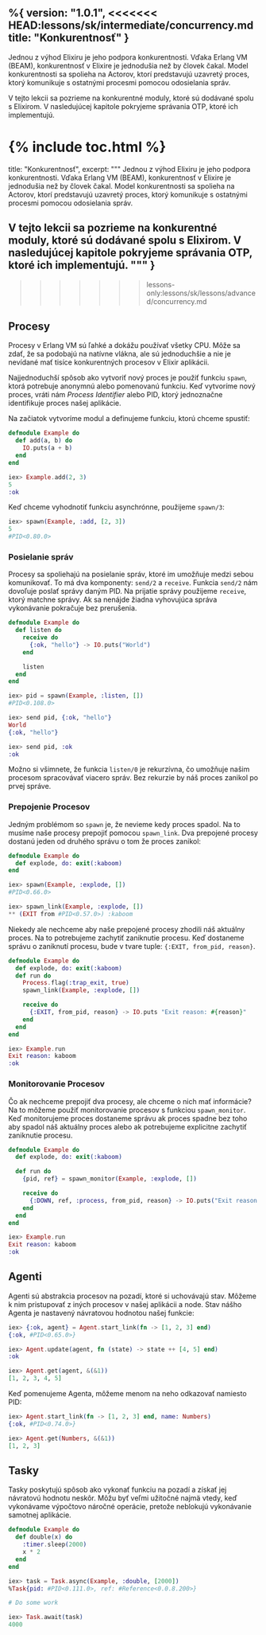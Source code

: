 %{
  version: "1.0.1",
<<<<<<< HEAD:lessons/sk/intermediate/concurrency.md
  title: "Konkurentnosť"
}
---

Jednou z výhod Elixiru je jeho podpora konkurentnosti. Vďaka Erlang VM (BEAM), konkurentnosť v Elixire je jednodušia než by človek čakal. Model konkurentnosti sa spolieha na Actorov, ktorí predstavujú uzavretý proces, ktorý komunikuje s ostatnými procesmi pomocou odosielania správ.

V tejto lekcii sa pozrieme na konkurentné moduly, ktoré sú dodávané spolu s Elixirom. V nasledujúcej kapitole pokryjeme správania OTP, ktoré ich implementujú.

{% include toc.html %}
=======
  title: "Konkurentnosť",
  excerpt: """
  Jednou z výhod Elixiru je jeho podpora konkurentnosti. Vďaka Erlang VM (BEAM), konkurentnosť v Elixire je jednodušia než by človek čakal. Model konkurentnosti sa spolieha na Actorov, ktorí predstavujú uzavretý proces, ktorý komunikuje s ostatnými procesmi pomocou odosielania správ.

  V tejto lekcii sa pozrieme na konkurentné moduly, ktoré sú dodávané spolu s Elixirom. V nasledujúcej kapitole pokryjeme správania OTP, ktoré ich implementujú.
  """
}
---
>>>>>>> lessons-only:lessons/sk/lessons/advanced/concurrency.md

## Procesy

Procesy v Erlang VM sú ľahké a dokážu používať všetky CPU. Môže sa zdať, že sa podobajú na natívne vlákna, ale sú jednoduchšie a nie je nevídané mať tisíce konkurentných procesov v Elixir aplikácii.

Najjednoduchší spôsob ako vytvoriť nový proces je použiť funkciu `spawn`, ktorá potrebuje anonymnú alebo pomenovanú funkciu. Keď vytvoríme nový proces, vráti nám _Process Identifier_ alebo PID, ktorý jednoznačne identifikuje proces našej aplikácie.

Na začiatok vytvoríme modul a definujeme funkciu, ktorú chceme spustiť:

```elixir
defmodule Example do
  def add(a, b) do
    IO.puts(a + b)
  end
end

iex> Example.add(2, 3)
5
:ok
```

Keď chceme vyhodnotiť funkciu asynchrónne, použijeme `spawn/3`:

```elixir
iex> spawn(Example, :add, [2, 3])
5
#PID<0.80.0>
```

### Posielanie správ

Procesy sa spoliehajú na posielanie správ, ktoré im umožňuje medzi sebou komunikovať. To má dva komponenty: `send/2` a `receive`. Funkcia `send/2` nám dovoľuje poslať správy daným PID. Na prijatie správy použijeme `receive`, ktorý matchne správy. Ak sa nenájde žiadna vyhovujúca správa vykonávanie pokračuje bez prerušenia.

```elixir
defmodule Example do
  def listen do
    receive do
      {:ok, "hello"} -> IO.puts("World")
    end

    listen
  end
end

iex> pid = spawn(Example, :listen, [])
#PID<0.108.0>

iex> send pid, {:ok, "hello"}
World
{:ok, "hello"}

iex> send pid, :ok
:ok
```

Možno si všimnete, že funkcia `listen/0` je rekurzívna, čo umožňuje našim procesom spracovávať viacero správ. Bez rekurzie by náš proces zanikol po prvej správe.

### Prepojenie Procesov

Jedným problémom so `spawn` je, že nevieme kedy proces spadol. Na to musíme naše procesy prepojiť pomocou `spawn_link`. Dva prepojené procesy dostanú jeden od druhého správu o tom že proces zanikol:

```elixir
defmodule Example do
  def explode, do: exit(:kaboom)
end

iex> spawn(Example, :explode, [])
#PID<0.66.0>

iex> spawn_link(Example, :explode, [])
** (EXIT from #PID<0.57.0>) :kaboom
```

Niekedy ale nechceme aby naše prepojené procesy zhodili náš aktuálny proces. Na to potrebujeme zachytiť zaniknutie procesu. Keď dostaneme správu o zaniknutí procesu, bude v tvare tuple: `{:EXIT, from_pid, reason}`.

```elixir
defmodule Example do
  def explode, do: exit(:kaboom)
  def run do
    Process.flag(:trap_exit, true)
    spawn_link(Example, :explode, [])

    receive do
      {:EXIT, from_pid, reason} -> IO.puts "Exit reason: #{reason}"
    end
  end
end

iex> Example.run
Exit reason: kaboom
:ok
```

### Monitorovanie Procesov

Čo ak nechceme prepojiť dva procesy, ale chceme o nich mať informácie? Na to môžeme použiť monitorovanie procesov s funkciou `spawn_monitor`. Keď monitorujeme proces dostaneme správu ak proces spadne bez toho aby spadol náš aktuálny proces alebo ak potrebujeme explicitne zachytiť zaniknutie procesu.

```elixir
defmodule Example do
  def explode, do: exit(:kaboom)

  def run do
    {pid, ref} = spawn_monitor(Example, :explode, [])

    receive do
      {:DOWN, ref, :process, from_pid, reason} -> IO.puts("Exit reason: #{reason}")
    end
  end
end

iex> Example.run
Exit reason: kaboom
:ok
```

## Agenti

Agenti sú abstrakcia procesov na pozadí, ktoré si uchovávajú stav. Môžeme k nim pristupovať z iných procesov v našej aplikácii a node. Stav nášho Agenta je nastavený návratovou hodnotou našej funkcie:

```elixir
iex> {:ok, agent} = Agent.start_link(fn -> [1, 2, 3] end)
{:ok, #PID<0.65.0>}

iex> Agent.update(agent, fn (state) -> state ++ [4, 5] end)
:ok

iex> Agent.get(agent, &(&1))
[1, 2, 3, 4, 5]
```

Keď pomenujeme Agenta, môžeme menom na neho odkazovať namiesto PID:

```elixir
iex> Agent.start_link(fn -> [1, 2, 3] end, name: Numbers)
{:ok, #PID<0.74.0>}

iex> Agent.get(Numbers, &(&1))
[1, 2, 3]
```

## Tasky

Tasky poskytujú spôsob ako vykonať funkciu na pozadí a získať jej návratovú hodnotu neskôr. Môžu byť veľmi užitočné najmä vtedy, keď vykonávame výpočtovo náročné operácie, pretože neblokujú vykonávanie samotnej aplikácie.

```elixir
defmodule Example do
  def double(x) do
    :timer.sleep(2000)
    x * 2
  end
end

iex> task = Task.async(Example, :double, [2000])
%Task{pid: #PID<0.111.0>, ref: #Reference<0.0.8.200>}

# Do some work

iex> Task.await(task)
4000
```
